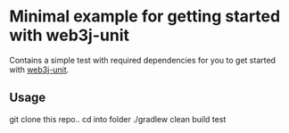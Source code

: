 # Minimal example for getting started with web3j-unit

Contains a simple test with required dependencies for you to get started with [web3j-unit](https://github.com/web3j/web3j-unit).

## Usage

git clone this repo..
cd into folder
./gradlew clean build test
